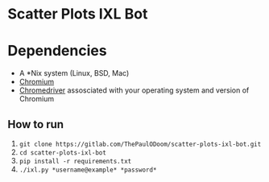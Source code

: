 # Scatter Plots IXL Bot
# Dependencies
* A \*Nix system (Linux, BSD, Mac)
* [Chromium](https://www.chromium.org/getting-involved/download-chromium) 
* [Chromedriver](https://chromedriver.storage.googleapis.com/index.html) assosciated with your operating system and version of Chromium
## How to run
1. `git clone https://gitlab.com/ThePaulODoom/scatter-plots-ixl-bot.git`
2. `cd scatter-plots-ixl-bot`
3. `pip install -r requirements.txt`
4. `./ixl.py *username@example* *password*`

